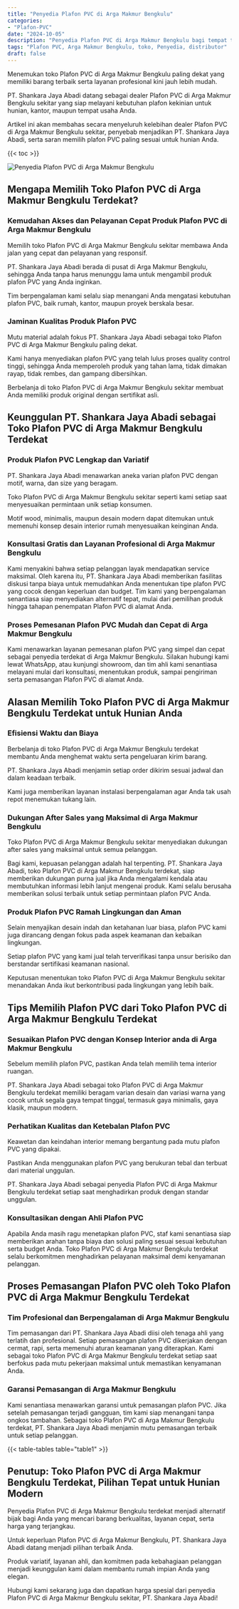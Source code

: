 ```yaml
---
title: "Penyedia Plafon PVC di Arga Makmur Bengkulu"
categories: 
- "Plafon-PVC"
date: "2024-10-05"
description: "Penyedia Plafon PVC di Arga Makmur Bengkulu bagi tempat tinggal, perkantoran, dan gerai. Produk berkualitas, variasi motif, pilihan warna menarik, dengan jasa instalasi oleh tenaga ahli berpengalaman serta jaminan resmi!|Layanan penyediaan Plafon PVC di Arga Makmur Bengkulu bagi kebutuhan tempat tinggal, office, maupun gerai, beserta produk unggulan dan pemasangan oleh tim berpengalaman serta jaminan resmi.|Pilihan Plafon PVC di Arga Makmur Bengkulu yang terpercaya bagi tempat tinggal, office, serta gerai, bersama material berkualitas dan penempatan oleh tim ahli dan jaminan resmi.|Penyediaan Plafon PVC di Arga Makmur Bengkulu bagi hunian, perkantoran, dan gerai, beserta material unggulan dan penempatan ditangani oleh tim berpengalaman, lengkap beserta kepastian resmi.}"
tags: "Plafon PVC, Arga Makmur Bengkulu, toko, Penyedia, distributor"
draft: false
---
```


Menemukan toko Plafon PVC di Arga Makmur Bengkulu paling dekat yang memiliki barang terbaik serta layanan profesional kini jauh lebih mudah.

PT. Shankara Jaya Abadi datang sebagai dealer Plafon PVC di Arga Makmur Bengkulu sekitar yang siap melayani kebutuhan plafon kekinian untuk hunian, kantor, maupun tempat usaha Anda.

Artikel ini akan membahas secara menyeluruh kelebihan dealer Plafon PVC di Arga Makmur Bengkulu sekitar, penyebab menjadikan PT. Shankara Jaya Abadi, serta saran memilih plafon PVC paling sesuai untuk hunian Anda.

{{< toc >}}

![Penyedia Plafon PVC di Arga Makmur Bengkulu](/images/Plafon-PVC/Penyedia-Plafon-PVC-di-Arga-Makmur-Bengkulu.png)


## Mengapa Memilih Toko Plafon PVC di Arga Makmur Bengkulu Terdekat?

### Kemudahan Akses dan Pelayanan Cepat Produk Plafon PVC di Arga Makmur Bengkulu

Memilih toko Plafon PVC di Arga Makmur Bengkulu sekitar membawa Anda jalan yang cepat dan pelayanan yang responsif.

PT. Shankara Jaya Abadi berada di pusat di Arga Makmur Bengkulu, sehingga Anda tanpa harus menunggu lama untuk mengambil produk plafon PVC yang Anda inginkan.

Tim berpengalaman kami selalu siap menangani Anda mengatasi kebutuhan plafon PVC, baik rumah, kantor, maupun proyek berskala besar.

### Jaminan Kualitas Produk Plafon PVC

Mutu material adalah fokus PT. Shankara Jaya Abadi sebagai toko Plafon PVC di Arga Makmur Bengkulu paling dekat.

Kami hanya menyediakan plafon PVC yang telah lulus proses quality control tinggi, sehingga Anda memperoleh produk yang tahan lama, tidak dimakan rayap, tidak rembes, dan gampang dibersihkan.

Berbelanja di toko Plafon PVC di Arga Makmur Bengkulu sekitar membuat Anda memiliki produk original dengan sertifikat asli.

## Keunggulan PT. Shankara Jaya Abadi sebagai Toko Plafon PVC di Arga Makmur Bengkulu Terdekat

### Produk Plafon PVC Lengkap dan Variatif

PT. Shankara Jaya Abadi menawarkan aneka varian plafon PVC dengan motif, warna, dan size yang beragam.

Toko Plafon PVC di Arga Makmur Bengkulu sekitar seperti kami setiap saat menyesuaikan permintaan unik setiap konsumen.

Motif wood, minimalis, maupun desain modern dapat ditemukan untuk memenuhi konsep desain interior rumah menyesuaikan keinginan Anda.

### Konsultasi Gratis dan Layanan Profesional di Arga Makmur Bengkulu

Kami menyakini bahwa setiap pelanggan layak mendapatkan service maksimal. Oleh karena itu, PT. Shankara Jaya Abadi memberikan fasilitas diskusi tanpa biaya untuk memudahkan Anda menentukan tipe plafon PVC yang cocok dengan keperluan dan budget. Tim kami yang berpengalaman senantiasa siap menyediakan alternatif tepat, mulai dari pemilihan produk hingga tahapan penempatan Plafon PVC di alamat Anda.

### Proses Pemesanan Plafon PVC Mudah dan Cepat di Arga Makmur Bengkulu

Kami menawarkan layanan pemesanan plafon PVC yang simpel dan cepat sebagai penyedia terdekat di Arga Makmur Bengkulu. Silakan hubungi kami lewat WhatsApp, atau kunjungi showroom, dan tim ahli kami senantiasa melayani mulai dari konsultasi, menentukan produk, sampai pengiriman serta pemasangan Plafon PVC di alamat Anda.

## Alasan Memilih Toko Plafon PVC di Arga Makmur Bengkulu Terdekat untuk Hunian Anda

### Efisiensi Waktu dan Biaya

Berbelanja di toko Plafon PVC di Arga Makmur Bengkulu terdekat membantu Anda menghemat waktu serta pengeluaran kirim barang.

PT. Shankara Jaya Abadi menjamin setiap order dikirim sesuai jadwal dan dalam keadaan terbaik.

Kami juga memberikan layanan instalasi berpengalaman agar Anda tak usah repot menemukan tukang lain.

### Dukungan After Sales yang Maksimal di Arga Makmur Bengkulu

Toko Plafon PVC di Arga Makmur Bengkulu sekitar menyediakan dukungan after sales yang maksimal untuk semua pelanggan.

Bagi kami, kepuasan pelanggan adalah hal terpenting. PT. Shankara Jaya Abadi, toko Plafon PVC di Arga Makmur Bengkulu terdekat, siap memberikan dukungan purna jual jika Anda mengalami kendala atau membutuhkan informasi lebih lanjut mengenai produk. Kami selalu berusaha memberikan solusi terbaik untuk setiap permintaan plafon PVC Anda.

### Produk Plafon PVC Ramah Lingkungan dan Aman

Selain menyajikan desain indah dan ketahanan luar biasa, plafon PVC kami juga dirancang dengan fokus pada aspek keamanan dan kebaikan lingkungan.

Setiap plafon PVC yang kami jual telah terverifikasi tanpa unsur berisiko dan berstandar sertifikasi keamanan nasional.

Keputusan menentukan toko Plafon PVC di Arga Makmur Bengkulu sekitar menandakan Anda ikut berkontribusi pada lingkungan yang lebih baik.

## Tips Memilih Plafon PVC dari Toko Plafon PVC di Arga Makmur Bengkulu Terdekat

### Sesuaikan Plafon PVC dengan Konsep Interior anda di Arga Makmur Bengkulu

Sebelum memilih plafon PVC, pastikan Anda telah memilih tema interior ruangan.

PT. Shankara Jaya Abadi sebagai toko Plafon PVC di Arga Makmur Bengkulu terdekat memiliki beragam varian desain dan variasi warna yang cocok untuk segala gaya tempat tinggal, termasuk gaya minimalis, gaya klasik, maupun modern.

### Perhatikan Kualitas dan Ketebalan Plafon PVC

Keawetan dan keindahan interior memang bergantung pada mutu plafon PVC yang dipakai.

Pastikan Anda menggunakan plafon PVC yang berukuran tebal dan terbuat dari material unggulan.

PT. Shankara Jaya Abadi sebagai penyedia Plafon PVC di Arga Makmur Bengkulu terdekat setiap saat menghadirkan produk dengan standar unggulan.

### Konsultasikan dengan Ahli Plafon PVC

Apabila Anda masih ragu menetapkan plafon PVC, staf kami senantiasa siap memberikan arahan tanpa biaya dan solusi paling sesuai sesuai kebutuhan serta budget Anda. Toko Plafon PVC di Arga Makmur Bengkulu terdekat selalu berkomitmen menghadirkan pelayanan maksimal demi kenyamanan pelanggan.

## Proses Pemasangan Plafon PVC oleh Toko Plafon PVC di Arga Makmur Bengkulu Terdekat

### Tim Profesional dan Berpengalaman di Arga Makmur Bengkulu

Tim pemasangan dari PT. Shankara Jaya Abadi diisi oleh tenaga ahli yang terlatih dan profesional. Setiap pemasangan plafon PVC dikerjakan dengan cermat, rapi, serta memenuhi aturan keamanan yang diterapkan. Kami sebagai toko Plafon PVC di Arga Makmur Bengkulu terdekat setiap saat berfokus pada mutu pekerjaan maksimal untuk memastikan kenyamanan Anda.

### Garansi Pemasangan di Arga Makmur Bengkulu

Kami senantiasa menawarkan garansi untuk pemasangan plafon PVC. Jika setelah pemasangan terjadi gangguan, tim kami siap menangani tanpa ongkos tambahan. Sebagai toko Plafon PVC di Arga Makmur Bengkulu terdekat, PT. Shankara Jaya Abadi menjamin mutu pemasangan terbaik untuk setiap pelanggan.

{{< table-tables table="table1" >}}

## Penutup: Toko Plafon PVC di Arga Makmur Bengkulu Terdekat, Pilihan Tepat untuk Hunian Modern

Penyedia Plafon PVC di Arga Makmur Bengkulu terdekat menjadi alternatif bijak bagi Anda yang mencari barang berkualitas, layanan cepat, serta harga yang terjangkau.

Untuk keperluan Plafon PVC di Arga Makmur Bengkulu, PT. Shankara Jaya Abadi datang menjadi pilihan terbaik Anda.

Produk variatif, layanan ahli, dan komitmen pada kebahagiaan pelanggan menjadi keunggulan kami dalam membantu rumah impian Anda yang elegan.

Hubungi kami sekarang juga dan dapatkan harga spesial dari penyedia Plafon PVC di Arga Makmur Bengkulu sekitar, PT. Shankara Jaya Abadi!